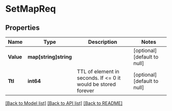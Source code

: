 # SetMapReq

## Properties
Name | Type | Description | Notes
------------ | ------------- | ------------- | -------------
**Value** | **map[string]string** |  | [optional] [default to null]
**Ttl** | **int64** | TTL of element in seconds. If &lt;&#x3D; 0 it would be stored forever | [optional] [default to null]

[[Back to Model list]](../README.md#documentation-for-models) [[Back to API list]](../README.md#documentation-for-api-endpoints) [[Back to README]](../README.md)



